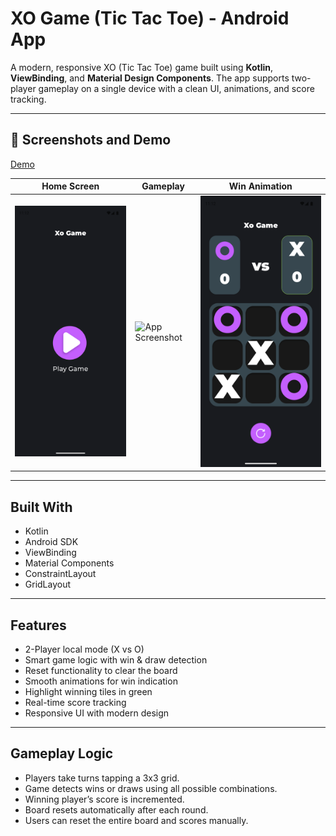 # XO Game (Tic Tac Toe) - Android App 

A modern, responsive XO (Tic Tac Toe) game built using **Kotlin**, **ViewBinding**, and **Material Design Components**. The app supports two-player gameplay on a single device with a clean UI, animations, and score tracking.

---

## 📱 Screenshots and Demo

[Demo](recording/Screen_recording_.mp4)

| Home Screen | Gameplay | Win Animation |
|-------------|----------|----------------|
|![App Screenshot](recording/Screenshot_20250408_111304.png)| ![App Screenshot](recording/gameUiSs.pn)| ![App Screenshot](recording/gameplaying.png)|

---

## Built With

- Kotlin
- Android SDK
- ViewBinding
- Material Components
- ConstraintLayout
- GridLayout

---

## Features

- 2-Player local mode (X vs O)
- Smart game logic with win & draw detection
- Reset functionality to clear the board
- Smooth animations for win indication
- Highlight winning tiles in green
- Real-time score tracking
- Responsive UI with modern design

---

## Gameplay Logic

- Players take turns tapping a 3x3 grid.
- Game detects wins or draws using all possible combinations.
- Winning player’s score is incremented.
- Board resets automatically after each round.
- Users can reset the entire board and scores manually.

